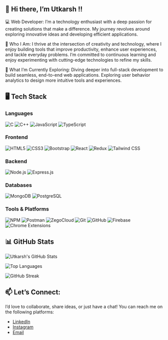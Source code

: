 ## 👋 Hi there, I’m Utkarsh !!

💻 Web Developer:
I’m a technology enthusiast with a deep passion for creating solutions that make a difference. My journey revolves around exploring innovative ideas and developing efficient applications.

🎯 Who I Am:
I thrive at the intersection of creativity and technology, where I enjoy building tools that improve productivity, enhance user experiences, and tackle everyday problems. I’m committed to continuous learning and enjoy experimenting with cutting-edge technologies to refine my skills.

🌱 What I’m Currently Exploring:
Diving deeper into full-stack development to build seamless, end-to-end web applications.
Exploring user behavior analytics to design more intuitive tools and experiences.


## 🖥️ Tech Stack 

### **Languages**  
![C](https://img.shields.io/badge/C-A8B9CC?style=flat&logo=c&logoColor=white)  ![C++](https://img.shields.io/badge/C++-00599C?style=flat&logo=c%2B%2B&logoColor=white)  ![JavaScript](https://img.shields.io/badge/JavaScript-F7DF1E?style=flat&logo=javascript&logoColor=black)  ![TypeScript](https://img.shields.io/badge/TypeScript-3178C6?style=flat&logo=typescript&logoColor=white)  

### **Frontend**  
![HTML5](https://img.shields.io/badge/HTML5-E34F26?style=flat&logo=html5&logoColor=white)  ![CSS3](https://img.shields.io/badge/CSS3-1572B6?style=flat&logo=css3&logoColor=white)  ![Bootstrap](https://img.shields.io/badge/Bootstrap-563D7C?style=flat&logo=bootstrap&logoColor=white)  ![React](https://img.shields.io/badge/React-61DAFB?style=flat&logo=react&logoColor=black)  ![Redux](https://img.shields.io/badge/Redux-764ABC?style=flat&logo=redux&logoColor=white)  ![Tailwind CSS](https://img.shields.io/badge/Tailwind_CSS-06B6D4?style=flat&logo=tailwindcss&logoColor=white)  

### **Backend**  
![Node.js](https://img.shields.io/badge/Node.js-339933?style=flat&logo=node.js&logoColor=white)  ![Express.js](https://img.shields.io/badge/Express.js-000000?style=flat&logo=express&logoColor=white)  

### **Databases**  
![MongoDB](https://img.shields.io/badge/MongoDB-47A248?style=flat&logo=mongodb&logoColor=white)  ![PostgreSQL](https://img.shields.io/badge/PostgreSQL-4169E1?style=flat&logo=postgresql&logoColor=white)  

### **Tools & Platforms**  
![NPM](https://img.shields.io/badge/NPM-CB3837?style=flat&logo=npm&logoColor=white)  ![Postman](https://img.shields.io/badge/Postman-FF6C37?style=flat&logo=postman&logoColor=white)  ![ZegoCloud](https://img.shields.io/badge/ZegoCloud-0F95D2?style=flat&logo=cloud&logoColor=white)  ![Git](https://img.shields.io/badge/Git-F05032?style=flat&logo=git&logoColor=white)  ![GitHub](https://img.shields.io/badge/GitHub-181717?style=flat&logo=github&logoColor=white)  ![Firebase](https://img.shields.io/badge/Firebase-FFCA28?style=flat&logo=firebase&logoColor=black)  ![Chrome Extensions](https://img.shields.io/badge/Chrome%20Extensions-4285F4?style=flat&logo=google-chrome&logoColor=white)  



## 📊 GitHub Stats 
![Utkarsh's GitHub Stats](https://github-readme-stats.vercel.app/api?username=utkarshrastogi121&show_icons=true&theme=radical)

![Top Languages](https://github-readme-stats.vercel.app/api/top-langs/?username=utkarshrastogi121&layout=compact&theme=radical)

![GitHub Streak](https://streak-stats.demolab.com/?user=utkarshrastogi121&theme=radical)



## 📫 Let’s Connect:
I’d love to collaborate, share ideas, or just have a chat! You can reach me on the following platforms:

- [LinkedIn](https://www.linkedin.com/in/utkarshrastogi121)  
- [Instagram](https://www.instagram.com/utkarsh_rastogi.121)  
- [Email](mailto:utkarsh.2023ug1077@iiitranchi.ac.in)  
